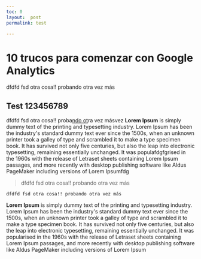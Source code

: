 ```yaml
---
toc: 0
layout:  post
permalink: test

---
```


# 10 trucos para comenzar con Google Analytics

dfdfd fsd otra cosa!! probando otra vez más

## Test  123456789


dfdfd fsd otra cosa!! proba[ndo ot](dfgdgfdg)ra vez másvez **Lorem Ipsum** is simply dummy text of the printing and typesetting industry. Lorem Ipsum has been the industry's standard dummy text ever since the 1500s, when an unknown printer took a galley of type and scrambled it to make a type specimen book. It has survived not only five centuries, but also the leap into electronic typesetting, remaining essentially unchanged. It was populafdgfgrised in the 1960s with the release of Letraset sheets containing Lorem Ipsum passages, and more recently with desktop publishing software like Aldus PageMaker including versions of Lorem Ipsumfdg 

> dfdfd fsd otra cosa!! probando otra vez más

    dfdfd fsd otra cosa!! probando otra vez más


**Lorem Ipsum** is simply dummy text of the printing and typesetting industry. Lorem Ipsum has been the industry's standard dummy text ever since the 1500s, when an unknown printer took a galley of type and scrambled it to make a type specimen book. It has survived not only five centuries, but also the leap into electronic typesetting, remaining essentially unchanged. It was popularised in the 1960s with the release of Letraset sheets containing Lorem Ipsum passages, and more recently with desktop publishing software like Aldus PageMaker including versions of Lorem Ipsum
<!--stackedit_data:
eyJoaXN0b3J5IjpbLTExOTM3NjMwNDRdfQ==
-->